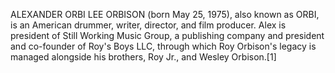 ALEXANDER ORBI LEE ORBISON (born May 25, 1975), also known as ORBI, is an American drummer, writer, director, and film producer. Alex is president of Still Working Music Group, a publishing company and president and co-founder of Roy's Boys LLC, through which Roy Orbison's legacy is managed alongside his brothers, Roy Jr., and Wesley Orbison.[1]
